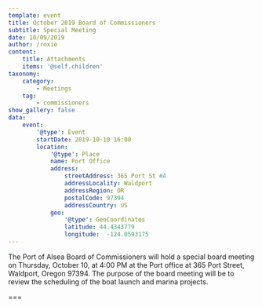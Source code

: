 ```yaml
---
template: event
title: October 2019 Board of Commissioners
subtitle: Special Meeting
date: 10/09/2019
author: /roxie
content:
    title: Attachments
    items: '@self.children'
taxonomy:
    category: 
        - Meetings
    tag: 
        - commissioners
show_gallery: false
data:
    event:
        '@type': Event
        startDate: 2019-10-10 16:00
        location:
            '@type': Place
            name: Port Office
            address:
                streetAddress: 365 Port St #A
                addressLocality: Waldport
                addressRegion: OR
                postalCode: 97394
                addressCountry: US
            geo:
                '@type': GeoCoordinates
                latitude: 44.4343779
                longitude:  -124.0593175 
---
```


The Port of Alsea Board of Commissioners will hold a special board meeting on Thursday, October 10, at 4:00 PM at the Port office at 365 Port Street, Waldport, Oregon 97394. The purpose of the board meeting will be to review the scheduling of the boat launch and marina projects.

===
